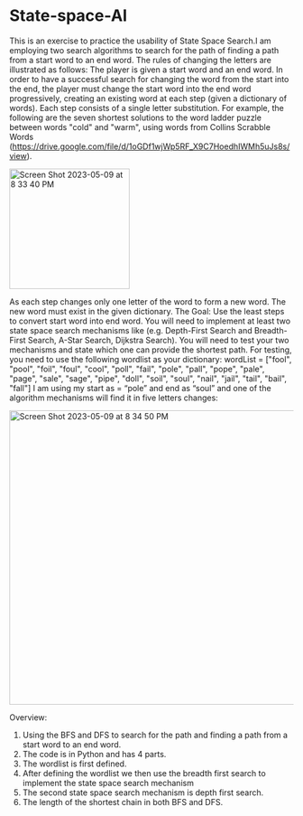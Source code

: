 # State-space-AI

This is an exercise to practice the usability of State Space Search.I am employing two search algorithms to search for the path of finding a path from a start word to an end word. The rules of changing the letters are illustrated as follows:
The player is given a start word and an end word. In order to have a successful search for changing the word from the start into the end, the player must change the start word into the end word progressively, creating an existing word at each step (given a dictionary of words). Each step consists of a single letter substitution. For example, the following are the seven shortest solutions to the word ladder puzzle between words "cold" and "warm", using words from Collins Scrabble Words (https://drive.google.com/file/d/1oGDf1wjWp5RF_X9C7HoedhIWMh5uJs8s/view).

<img width="213" alt="Screen Shot 2023-05-09 at 8 33 40 PM" src="https://github.com/srirakshareddy/State-space-AI/assets/132956605/7d22f25b-923b-4b03-9ff6-5a0ed6250fcd">

As each step changes only one letter of the word to form a new word.
The new word must exist in the given dictionary.
The Goal: Use the least steps to convert start word into end word. You will need to implement at least two state space search mechanisms like (e.g. Depth-First Search and Breadth-First Search, A-Star Search, Dijkstra Search). You will need to test your two mechanisms and state which one can provide the shortest path. For testing, you need to use the following wordlist as your dictionary:
wordList = ["fool", "pool", "foil", "foul", "cool", "poll", "fail", "pole", "pall", "pope", "pale", "page", "sale", "sage", "pipe", "doll", "soil", "soul", "nail", "jail", "tail", "bail", "fall"]
I am using my start as = “pole” and end as “soul” and one of the algorithm mechanisms will find it in five letters changes:

<img width="521" alt="Screen Shot 2023-05-09 at 8 34 50 PM" src="https://github.com/srirakshareddy/State-space-AI/assets/132956605/68d5f885-789f-4ce7-b1d2-c655a065ecee">

Overview:
1. Using the BFS and DFS to search for the path and finding a path from a start
word to an end word.
2. The code is in Python and has 4 parts.
3. The wordlist is first defined.
4. After defining the wordlist we then use the breadth first search to implement
the state space search mechanism
5. The second state space search mechanism is depth first search.
6. The length of the shortest chain in both BFS and DFS.
